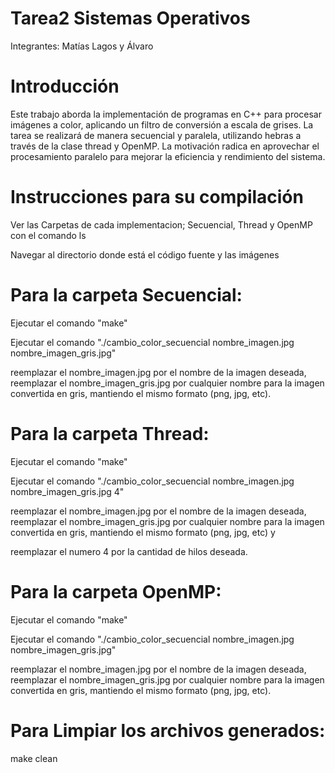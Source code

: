 # Tarea2 Sistemas Operativos

Integrantes: Matías Lagos y Álvaro

# Introducción

Este trabajo aborda la implementación de programas en C++ para procesar imágenes a color, aplicando un filtro de conversión a escala de grises. La tarea se realizará de manera secuencial y paralela, utilizando hebras a través de la clase thread y OpenMP. La motivación radica en aprovechar el procesamiento paralelo para mejorar la eficiencia y rendimiento del sistema.

# Instrucciones para su compilación
Ver las Carpetas de cada implementacion; Secuencial, Thread y OpenMP con el comando ls

Navegar al directorio donde está el código fuente y las imágenes

# Para la carpeta Secuencial:

Ejecutar el comando "make"

Ejecutar el comando "./cambio_color_secuencial nombre_imagen.jpg nombre_imagen_gris.jpg"

reemplazar el nombre_imagen.jpg por el nombre de la imagen deseada, reemplazar el nombre_imagen_gris.jpg por cualquier nombre para la imagen convertida en gris, mantiendo el mismo formato (png, jpg, etc).

# Para la carpeta Thread:

Ejecutar el comando "make"

Ejecutar el comando "./cambio_color_secuencial nombre_imagen.jpg nombre_imagen_gris.jpg 4"

reemplazar el nombre_imagen.jpg por el nombre de la imagen deseada, reemplazar el nombre_imagen_gris.jpg por cualquier nombre para la imagen convertida en gris, mantiendo el mismo formato (png, jpg, etc) y 

reemplazar el numero 4 por la cantidad de hilos deseada.

# Para la carpeta OpenMP:

Ejecutar el comando "make"

Ejecutar el comando "./cambio_color_secuencial nombre_imagen.jpg nombre_imagen_gris.jpg"

reemplazar el nombre_imagen.jpg por el nombre de la imagen deseada, reemplazar el nombre_imagen_gris.jpg por cualquier nombre para la imagen convertida en gris, mantiendo el mismo formato (png, jpg, etc).

# Para Limpiar los archivos generados:

make clean

